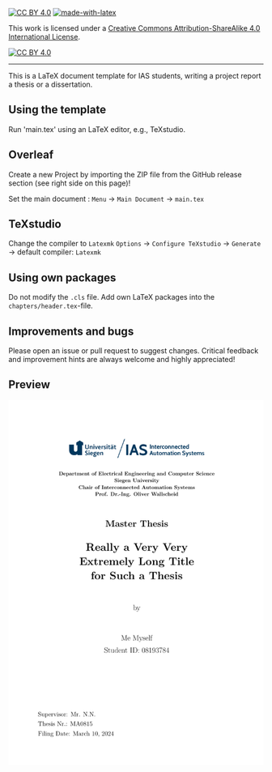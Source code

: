[![CC BY 4.0][cc-by-shield]][cc-by]
[![made-with-latex](https://img.shields.io/badge/Made%20with-LaTeX-1f425f.svg)](https://www.latex-project.org/)

This work is licensed under a
[Creative Commons Attribution-ShareAlike 4.0 International License][cc-by].

[![CC BY 4.0][cc-by-image]][cc-by]

[cc-by]: http://creativecommons.org/licenses/by/4.0/
[cc-by-image]: https://licensebuttons.net/l/by/4.0/88x31.png
[cc-by-shield]: https://img.shields.io/badge/License-CC%20BY%204.0-lightgrey.svg

***

This is a LaTeX document template for IAS students, writing a project report a thesis or a dissertation.

## Using the template
Run 'main.tex' using an LaTeX editor, e.g., TeXstudio.

## Overleaf
Create a new Project by importing the ZIP file from the GitHub release section (see right side on this page)!

Set the main document :
`Menu` -> `Main Document` -> `main.tex`

## TeXstudio
Change the compiler to `Latexmk`
`Options` -> `Configure TeXstudio` -> `Generate` -> default compiler: `Latexmk`

## Using own packages
Do not modify the `.cls` file. Add own LaTeX packages into the `chapters/header.tex`-file.

## Improvements and bugs
Please open an issue or pull request to suggest changes. Critical feedback and improvement hints are always welcome and highly appreciated!

## Preview
![](first_page.png)
